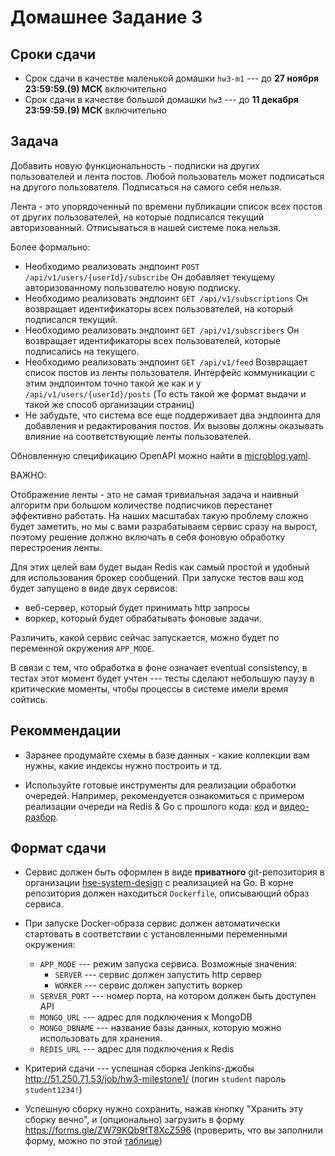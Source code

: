# Домашнее Задание 3

## Сроки сдачи

* Срок сдачи в качестве маленькой домашки `hw3-m1` --- до **27 ноября 23:59:59.(9) МСК** включительно
* Срок сдачи в качестве большой домашки `hw3` --- до **11 декабря 23:59:59.(9) МСК** включительно

## Задача

Добавить новую функциональность - подписки на других пользователей и лента постов.
Любой пользователь может подписаться на другого пользователя. Подписаться на самого себя нельзя.

Лента - это упорядоченный по времени публикации список всех постов от других пользователей, на которые подписался текущий авторизованный.
Отписываться в нашей системе пока нельзя.

Более формально:

- Необходимо реализовать эндпоинт ``POST /api/v1/users/{userId}/subscribe``
  Он добавляет текущему авторизованному пользователю новую подписку.
- Необходимо реализовать эндпоинт ``GET /api/v1/subscriptions``
  Он возвращает идентификаторы всех пользователей, на который подписался текущий.
- Необходимо реализовать эндпоинт ``GET /api/v1/subscribers``
  Он возвращает идентификаторы всех пользователей, которые подписались на текущего.
- Необходимо реализовать эндпоинт ``GET /api/v1/feed``
  Возвращает список постов из ленты пользователя. Интерфейс коммуникации с этим эндпоинтом точно такой же как и у ``/api/v1/users/{userId}/posts``
  (То есть такой же формат выдачи и такой же способ организации страниц)
- Не забудьте, что система все еще поддерживает два эндпоинта для добавления и редактирования постов. Их вызовы должны оказывать влияние на соответствующие ленты пользователей.

Обновленную спецификацию OpenAPI можно найти в [microblog.yaml](./microblog.yaml).

ВАЖНО:

Отображение ленты - это не самая тривиальная задача и наивный алгоритм при большом количестве подписчиков 
перестанет эффективно работать. На наших масштабах такую проблему сложно будет заметить, 
но мы с вами разрабатываем сервис сразу на вырост, 
поэтому решение должно включать в себя фоновую обработку перестроения ленты.

Для этих целей вам будет выдан Redis как самый простой и удобный для использования брокер сообщений.
При запуске тестов ваш код будет запущено в виде двух сервисов: 

- веб-сервер, который будет принимать http запросы
- воркер, который будет обрабатывать фоновые задачи.

Различить, какой сервис сейчас запускается, можно будет по переменной окружения `APP_MODE`.

В связи с тем, что обработка в фоне означает eventual consistency, в тестах этот момент будет учтен ---
тесты сделают небольшую паузу в критические моменты, чтобы процессы в системе имели время сойтись.

## Рекоммендации

- Заранее продумайте схемы в базе данных - какие коллекции вам нужны, какие индексы нужно построить и тд.

- Используйте готовые инструменты для реализации обработки очередей. Например, рекомендуется ознакомиться с
  примером реализации очереди на Redis & Go с прошлого кода: [код](https://github.com/hse-system-design/public/tree/year-2021/15-queues-more/task-queue)
  и [видео-разбор](https://youtu.be/0oNnkb8X744?t=55).

## Формат сдачи


- Сервис должен быть оформлен в виде **приватного** git-репозитория в организации [hse-system-design](https://github.com/hse-system-design)
  с реализацией на Go. В корне репозитория должен находиться ``Dockerfile``, описывающий образ сервиса.

- При запуске Docker-образа сервис должен автоматически стартовать в соответствии с установленными переменными
  окружения:

    - `APP_MODE` --- режим запуска сервиса. Возможные значения:
        - `SERVER` --- сервис должен запустить http сервер
        - `WORKER` --- сервис должен запустить воркер
    - `SERVER_PORT` --- номер порта, на котором должен быть доступен API
    - `MONGO_URL` --- адрес для подключения к MongoDB
    - `MONGO_DBNAME` --- название базы данных, которую можно использовать для хранения.
    - `REDIS_URL` --- адрес для подключения к Redis

- Критерий сдачи --- успешная сборка Jenkins-джобы http://51.250.71.53/job/hw3-milestone1/
  (логин `student` пароль `student1234!`)

- Успешную сборку нужно сохранить, нажав кнопку "Хранить эту сборку вечно",
  и (опционально) загрузить в форму https://forms.gle/ZW79KQb9fT8XcZ596 
  (проверить, что вы заполнили форму, можно по этой [таблице](https://docs.google.com/spreadsheets/d/11BQNTqvKwFumB0ae7IUSYwFcQ0E43Z5npOZkQ_WTEAA/edit?usp=sharing))